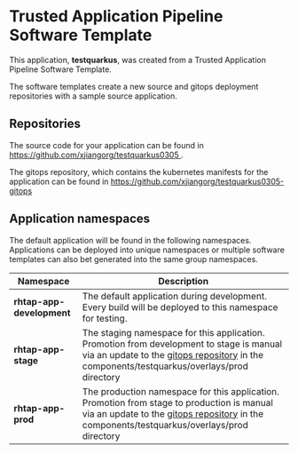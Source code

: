 # Trusted Application Pipeline Software Template

This application, **testquarkus**, was created from a Trusted Application Pipeline Software Template.

The software templates create a new source and gitops deployment repositories with a sample source application. 

## Repositories

The source code for your application can be found in [https://github.com/xjiangorg/testquarkus0305 ](https://github.com/xjiangorg/testquarkus0305 ).
 
The gitops repository, which contains the kubernetes manifests for the application can be found in 
[https://github.com/xjiangorg/testquarkus0305-gitops ](https://github.com/xjiangorg/testquarkus0305-gitops ) 

## Application namespaces 

The default application will be found in the following namespaces. Applications can be deployed into unique namespaces or multiple software templates can also bet generated into the same group namespaces.  

|  Namespace   |  Description   |  
| -------- | -------- |   
| **rhtap-app-development** | The default application during development. Every build will be deployed to this namespace for testing. | 
| **rhtap-app-stage** | The staging namespace for this application. Promotion from development to stage is manual via an update to the [gitops repository](https://github.com/xjiangorg/testquarkus0305-gitops ) in the components/testquarkus/overlays/prod directory |  
| **rhtap-app-prod** | The production namespace for this application. Promotion from stage to production is manual via an update to the [gitops repository](https://github.com/xjiangorg/testquarkus0305-gitops ) in the components/testquarkus/overlays/prod directory | 
